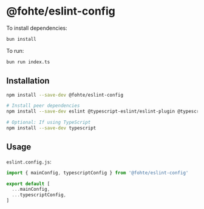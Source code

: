 # @fohte/eslint-config

To install dependencies:

```bash
bun install
```

To run:

```bash
bun run index.ts
```

## Installation

```bash
npm install --save-dev @fohte/eslint-config

# Install peer dependencies
npm install --save-dev eslint @typescript-eslint/eslint-plugin @typescript-eslint/parser eslint-config-prettier eslint-plugin-import eslint-plugin-simple-import-sort

# Optional: If using TypeScript
npm install --save-dev typescript
```

## Usage

`eslint.config.js`:

```javascript
import { mainConfig, typescriptConfig } from '@fohte/eslint-config'

export default [
  ...mainConfig,
  ...typescriptConfig,
]
```

